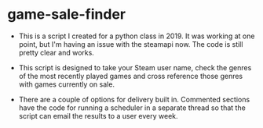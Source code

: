 # game-sale-finder

* This is a script I created for a python class in 2019. It was working at one point, but I'm having an issue with the steamapi now.  The code is still pretty clear and works.

* This script is designed to take your Steam user name, check the genres of the most recently played games and cross reference those genres with games currently on sale.

* There are a couple of options for delivery built in.  Commented sections have the code for running a scheduler in a separate thread so that the script can email the results to a user every week.

